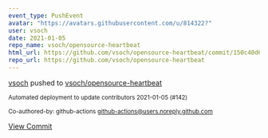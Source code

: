 ```yaml
---
event_type: PushEvent
avatar: "https://avatars.githubusercontent.com/u/814322?"
user: vsoch
date: 2021-01-05
repo_name: vsoch/opensource-heartbeat
html_url: https://github.com/vsoch/opensource-heartbeat/commit/150c40d64bc118ad5b2e01af03990735a9f5ca61
repo_url: https://github.com/vsoch/opensource-heartbeat
---
```


<a href='https://github.com/vsoch' target='_blank'>vsoch</a> pushed to <a href='https://github.com/vsoch/opensource-heartbeat' target='_blank'>vsoch/opensource-heartbeat</a>

<small>Automated deployment to update contributors 2021-01-05 (#142)

Co-authored-by: github-actions <github-actions@users.noreply.github.com></small>

<a href='https://github.com/vsoch/opensource-heartbeat/commit/150c40d64bc118ad5b2e01af03990735a9f5ca61' target='_blank'>View Commit</a>